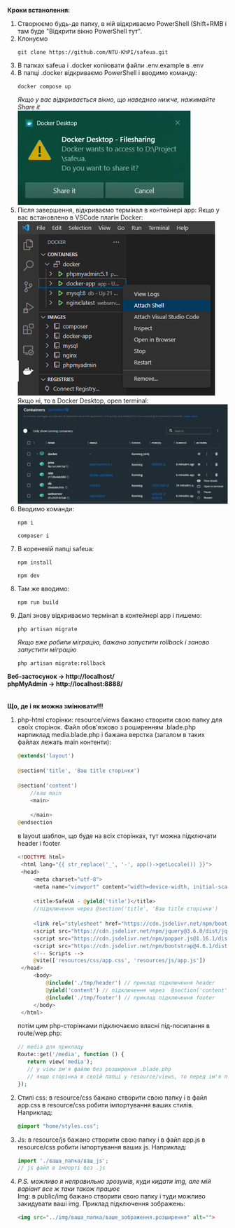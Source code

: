 __Кроки встанолення:__
1. Створюємо будь-де папку, в ній відкриваємо PowerShell (Shift+RMB і там буде "Відкрити вікно PowerShell тут".
2. Клонуємо
   ```
   git clone https://github.com/NTU-KhPI/safeua.git
   ```
3. В папках safeua і .docker копіювати файли .env.example в .env
4. В папці .docker відкриваємо PowerShell і вводимо команду:
   ```
   docker compose up 
   ```
   _Якщо у вас відкривається вікно, що наведнео нижче, нажимайте Share it_  
   ![This is an image](https://github.com/eugene-hliebov/readME_files/blob/main/Docker%20Desktop%20Filesharing.png)
5. Після завершення, відкриваємо термінал в контейнері app:
   Якщо у вас встановлено в VSCode плагін Docker:  
   ![This is an image](https://github.com/eugene-hliebov/readME_files/blob/main/docker_app_attach_shell.png)  
   Якщо ні, то в Docker Desktop, open terminal:  
   ![This is an image](https://github.com/eugene-hliebov/readME_files/blob/main/docker_app_open_terminall.png)  
6. Вводимо команди:  
   ```
   npm i
   ```
   ```
   composer i   
   ```
7. В кореневій папці safeua:
   ```
   npm install
   ```
   ```
   npm dev
   ```
8. Там же вводимо:
   ```
   npm run build
   ```
9. Далі знову відкриваємо термінал в контейнері app і пишемо:  
   ```
   php artisan migrate
   ```
   _Якщо вже робили міграцію, бажано запустити rollback і заново запустити міграцію_  
   ```
   php artisan migrate:rollback
   ```
   
   
   
__Веб-застосунок -> http://localhost/__  
__phpMyAdmin -> http://localhost:8888/__
</br>
</br>
</br>
__Що, де і як можна змінювати!!!__
1. php-html сторінки: resource/views бажано створити свою папку для своїх сторінок. Файл обов'язково з роширенням .blade.php  
   нарпиклад media.blade.php і бажана верстка (загалом в таких файлах лежать main контенти):  
   ```php
   @extends('layout')
   
   @section('title', 'Ваш title сторінки')

   @section('content')
       //ваш main
       <main>

       </main>
   @endsection
   ```
   в layout шаблон, що буде на всіх сторінках, тут можна підключати header і footer  
   ```php
   <!DOCTYPE html>
    <html lang="{{ str_replace('_', '-', app()->getLocale()) }}">
    <head>
        <meta charset="utf-8">
        <meta name="viewport" content="width=device-width, initial-scale=1.0, minimum-scale=1.0, maximum-scale=1.0, user-scalable=no">

        <title>SafeUA - @yield('title')</title>  
        //підключення через @section('title', 'Ваш title сторінки')

        <link rel="stylesheet" href="https://cdn.jsdelivr.net/npm/bootstrap@4.6.1/dist/css/bootstrap.min.css">
        <script src="https://cdn.jsdelivr.net/npm/jquery@3.6.0/dist/jquery.slim.min.js"></script>
        <script src="https://cdn.jsdelivr.net/npm/popper.js@1.16.1/dist/umd/popper.min.js"></script>
        <script src="https://cdn.jsdelivr.net/npm/bootstrap@4.6.1/dist/js/bootstrap.bundle.min.js"></script>
        <!-- Scripts -->
        @vite(['resources/css/app.css', 'resources/js/app.js'])
    </head>
        <body>
            @include('./tmp/header') // приклад підключення header
            @yield('content') // підключення через  @section('content')
            @include('./tmp/footer') // приклад підключення footer
        </body>
    </html>
   ```
   потім цим php-сторінками підключаємо власні під-посилання в route/wep.php:
   ```php
   // media для прикладу
   Route::get('/media', function () {
      return view('media');
      // у view ім'я файлю без розширення .blade.php
      // якщо сторінка в своїй папці у resource/views, то перед ім'я пишіть вашу папку
   });
   ```
   
3. Стилі css: в resource/css бажано створити свою папку і в файл app.css в resource/css робити імпортування ваших стилів. Наприклад:
   ```css
   @import "home/styles.css";
   ```
4. Js: в resource/js бажано створити свою папку і в файл app.js в resource/css робити імпортування ваших js. Наприклад:
   ```js
   import './ваша_папка/ваш_js';
   // js файл в імпорті без .js
   ```
5. _P.S. можливо я неправильно зрозумів, куди кидати img, але мій варіант все ж таки також працює_  
   Img: в public/img бажано створити свою папку і туди можливо закидувати ваші img. Приклад підключення зображень:
   ```html
   <img src="../img/ваша_папка/ваше_зображення.розширення" alt="">
   ```






